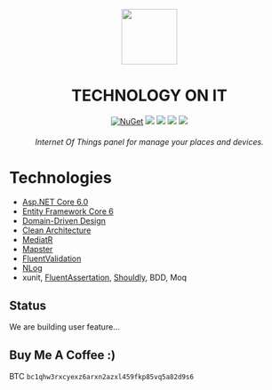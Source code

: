  <div align="center">
  <p>
    <a href="https://desk.techonit.org/" target="_blank">
      <img src="https://avatars.githubusercontent.com/u/95086346?s=200&v=4" width="100px;border-radius:50%;" />
    </a>
  </p>
  <h1>TECHNOLOGY ON IT</h1>
  <p>
    <a href="#" target="_blank"><img src="https://badges.frapsoft.com/os/v2/open-source.svg?v=103" alt="NuGet" /></a>
    <a href="https://learn.microsoft.com/en-us/aspnet/core/introduction-to-aspnet-core?view=aspnetcore-6.0" target="_blank"><img src="https://badgen.net/badge/.net/6.0/purple"/></a>
    <a href="desk.techonit.org" target="_blank"><img src="https://badgen.net/badge/build/passing/orange"/></a>
    <a href="#" target="_blank"><img src="https://badgen.net/npm/license/lodash"/></a>
    <a href="#buy-me-a-coffee" target="_blank"><img src="https://badgen.net/badge/icon/buymeacoffee/green?icon=buymeacoffee&label"/></a>
  </p>
  <h6>Internet Of Things panel for manage your places and devices.</h6>
</div>

# Technologies
- [Asp.NET Core 6.0](https://learn.microsoft.com/en-us/aspnet/core/introduction-to-aspnet-core?view=aspnetcore-6.0)
- [Entity Framework Core 6](https://learn.microsoft.com/en-us/ef/core/)
- [Domain-Driven Design](https://learn.microsoft.com/en-us/dotnet/architecture/microservices/microservice-ddd-cqrs-patterns/ddd-oriented-microservice)
- [Clean Architecture](https://github.com/jasontaylordev/CleanArchitecture)
- [MediatR](https://github.com/jbogard/MediatR)
- [Mapster](https://github.com/MapsterMapper/Mapster)
- [FluentValidation](https://github.com/FluentValidation/FluentValidation)
- [NLog](https://github.com/NLog/NLog.Web)
- xunit, [FluentAssertation](https://fluentassertions.com/), [Shouldly](https://github.com/shouldly/shouldly), BDD, Moq

## Status
We are building user feature...

## Buy Me A Coffee :)
BTC 
`bc1qhw3rxcyexz6arxn2azxl459fkp85vq5a82d9s6`
